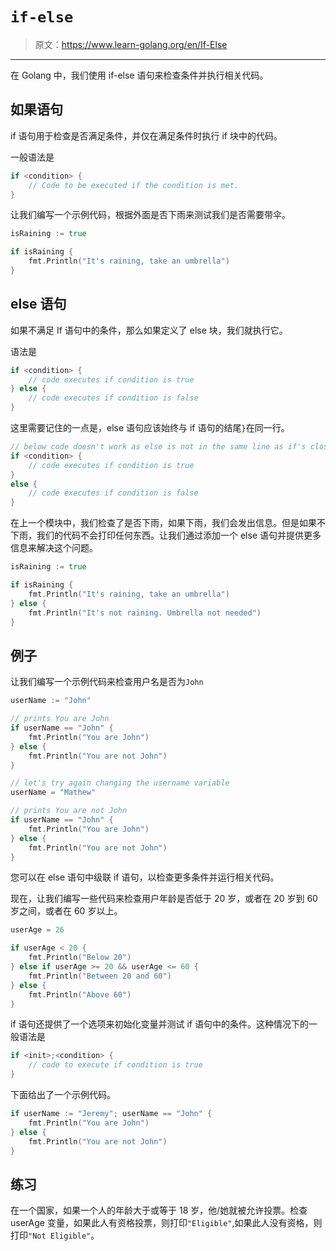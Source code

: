 # `if-else`

> 原文：<https://www.learn-golang.org/en/If-Else>

* * *

在 Golang 中，我们使用 if-else 语句来检查条件并执行相关代码。

## 如果语句

if 语句用于检查是否满足条件，并仅在满足条件时执行 if 块中的代码。

一般语法是

```go
if <condition> {
    // Code to be executed if the condition is met.
} 
```

让我们编写一个示例代码，根据外面是否下雨来测试我们是否需要带伞。

```go
isRaining := true

if isRaining {
    fmt.Println("It's raining, take an umbrella")
} 
```

## else 语句

如果不满足 If 语句中的条件，那么如果定义了 else 块，我们就执行它。

语法是

```go
if <condition> {
    // code executes if condition is true
} else {
    // code executes if condition is false
} 
```

这里需要记住的一点是，else 语句应该始终与 if 语句的结尾`}`在同一行。

```go
// below code doesn't work as else is not in the same line as if's closing }
if <condition> {
    // code executes if condition is true
} 
else {
    // code executes if condition is false
} 
```

在上一个模块中，我们检查了是否下雨，如果下雨，我们会发出信息。但是如果不下雨，我们的代码不会打印任何东西。让我们通过添加一个 else 语句并提供更多信息来解决这个问题。

```go
isRaining := true

if isRaining {
    fmt.Println("It's raining, take an umbrella")
} else {
    fmt.Println("It's not raining. Umbrella not needed")
} 
```

## 例子

让我们编写一个示例代码来检查用户名是否为`John`

```go
userName := "John"

// prints You are John
if userName == "John" {
    fmt.Println("You are John")
} else {
    fmt.Println("You are not John")
}

// let's try again changing the username variable
userName = "Mathew"

// prints You are not John
if userName == "John" {
    fmt.Println("You are John")
} else {
    fmt.Println("You are not John")
} 
```

您可以在 else 语句中级联 if 语句，以检查更多条件并运行相关代码。

现在，让我们编写一些代码来检查用户年龄是否低于 20 岁，或者在 20 岁到 60 岁之间，或者在 60 岁以上。

```go
userAge = 26

if userAge < 20 {
    fmt.Println("Below 20")
} else if userAge >= 20 && userAge <= 60 {
    fmt.Println("Between 20 and 60")
} else {
    fmt.Println("Above 60")
} 
```

if 语句还提供了一个选项来初始化变量并测试 if 语句中的条件。这种情况下的一般语法是

```go
if <init>;<condition> {
    // code to execute if condition is true
} 
```

下面给出了一个示例代码。

```go
if userName := "Jeremy"; userName == "John" {
    fmt.Println("You are John")
} else {
    fmt.Println("You are not John")
} 
```

## 练习

在一个国家，如果一个人的年龄大于或等于 18 岁，他/她就被允许投票。检查 userAge 变量，如果此人有资格投票，则打印`"Eligible"`,如果此人没有资格，则打印`"Not Eligible"`。